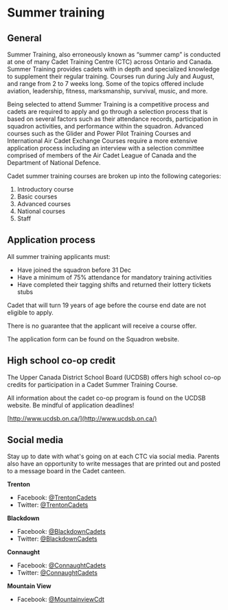 # Summer training

## General

Summer Training, also erroneously known as “summer camp” is conducted at one of many Cadet Training Centre \(CTC\) across Ontario and Canada. Summer Training provides cadets with in depth and specialized knowledge to supplement their regular training. Courses run during July and August, and range from 2 to 7 weeks long. Some of the topics offered include aviation, leadership, fitness, marksmanship, survival, music, and more.

Being selected to attend Summer Training is a competitive process and cadets are required to apply and go through a selection process that is based on several factors such as their attendance records, participation in squadron activities, and performance within the squadron. Advanced courses such as the Glider and Power Pilot Training Courses  and International Air Cadet Exchange Courses require a more extensive application process including an interview with a selection committee comprised of members of the Air Cadet League of Canada and the Department of National Defence.

Cadet summer training courses are broken up into the following categories:

1. Introductory course
2. Basic courses
3. Advanced courses
4. National courses
5. Staff

## Application process

All summer training applicants must:

* Have joined the squadron before 31 Dec
* Have a minimum of 75% attendance for mandatory training activities
* Have completed their tagging shifts and returned their lottery tickets stubs

Cadet that will turn 19 years of age before the course end date are not eligible to apply.

There is no guarantee that the applicant will receive a course offer.

The application form can be found on the Squadron website.

## High school co-op credit

The Upper Canada District School Board \(UCDSB\) offers high school co-op credits for participation in a Cadet Summer Training Course.

All information about the cadet co-op program is found on the UCDSB website. Be mindful of application deadlines!

[http://www.ucdsb.on.ca/](http://www.ucdsb.on.ca/)

## Social media

Stay up to date with what's going on at each CTC via social media. Parents also have an opportunity to write messages that are printed out and posted to a message board in the Cadet canteen.

**Trenton**

* Facebook: [@TrentonCadets](https://www.facebook.com/TrentonCadets/)
* Twitter: [@TrentonCadets](https://twitter.com/trentoncadets)

**Blackdown**

* Facebook: [@BlackdownCadets](https://www.facebook.com/BlackdownCadets/)
* Twitter: [@BlackdownCadets](https://twitter.com/BlackdownCadets)

**Connaught**

* Facebook: [@ConnaughtCadets](https://www.facebook.com/ConnaughtCadets/)
* Twitter: [@ConnaughtCadets](https://twitter.com/ConnaughtCadets)

**Mountain View**

* Facebook: [@MountainviewCdt](https://www.facebook.com/MountainviewCdt/)

